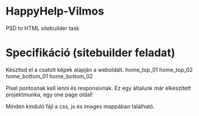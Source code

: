 # HappyHelp-Vilmos
PSD to HTML sitebuilder task

# Specifikáció (sitebuilder feladat)
Készítsd el a csatolt képek alapján a weboldalt. 
home_top_01
home_top_02
home_bottom_01
home_bottom_02

Pixel pontosnak kell lenni és responsivnak. Ez egy általunk már elkészített projektmunka, egy one page oldal! 

Minden kinduló fájl a css, js és images mappában található. 



